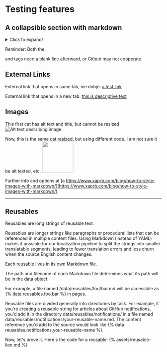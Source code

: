 # Testing features

## A collapsible section with markdown
<details>
  <summary>Click to expand!</summary>
  
  ### Heading
  1. A numbered
  2. list
     * With some
     * Sub bullets
</details>

Reminder: Both the <summary> and </details> tags need a blank line afterward, or Github may not cooperate.

## External Links

External link that opens in same tab, nie dobje: [a test link](https://hebrewlion.com)

External link that opens in a new tab: <a href="http://hebrewlion.com" target="_blank">this is descriptive text</a>

## Images

This first cat has alt text and title, but cannot be resized
![Alt text describing image](https://1000logos.net/wp-content/uploads/2021/05/GitHub-logo.png "How do you like this image? This is additional info, beyond alt text")

Now, this is the same cat resized, but using different code. I am not sure it be alt texted, etc.
<img src="https://1000logos.net/wp-content/uploads/2021/05/GitHub-logo.png" width="100">

Further info and options at [a https://www.xaprb.com/blog/how-to-style-images-with-markdown/](https://www.xaprb.com/blog/how-to-style-images-with-markdown/)

---------------

## Reusables

Reusables are long strings of reusable text.

Reusables are longer strings like paragraphs or procedural lists that can be referenced in multiple content files. Using Markdown (instead of YAML) makes it possible for our localization pipeline to split the strings into smaller translatable segments, leading to fewer translation errors and less churn when the source English content changes.

Each reusable lives in its own Markdown file.

The path and filename of each Markdown file determines what its path will be in the data object.

For example, a file named /data/reusables/foo/bar.md will be accessible as {% data reusables.foo.bar %} in pages.

Reusable files are divided generally into directories by task. For example, if you're creating a reusable string for articles about GitHub notifications, you'd add it in the directory data/reusables/notifications/ in a file named data/reusables/notifications/your-reusable-name.md. The content reference you'd add to the source would look like {% data reusables.notifications.your-reusable-name %}.

Now, let's prove it. Here's the code for a reusable: {% assets/reusable-lion.md %}
